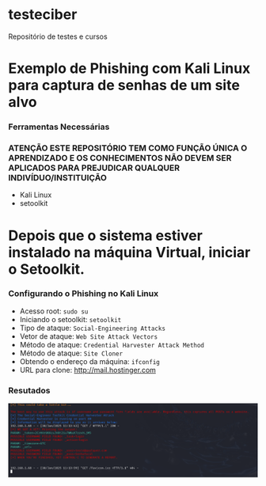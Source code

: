 # testeciber
Repositório de testes e cursos

# Exemplo de Phishing com Kali Linux para captura de senhas de um site alvo
### Ferramentas Necessárias

### ATENÇÃO ESTE REPOSITÓRIO TEM COMO FUNÇÃO ÚNICA O APRENDIZADO E OS CONHECIMENTOS NÃO DEVEM SER APLICADOS PARA PREJUDICAR QUALQUER INDIVÍDUO/INSTITUIÇÃO

- Kali Linux
- setoolkit

# Depois que o sistema estiver instalado na máquina Virtual, iniciar o Setoolkit.

### Configurando o Phishing no Kali Linux

- Acesso root: ``` sudo su ```
- Iniciando o setoolkit: ``` setoolkit ```
- Tipo de ataque: ``` Social-Engineering Attacks ```
- Vetor de ataque: ``` Web Site Attack Vectors ```
- Método de ataque: ```Credential Harvester Attack Method ```
- Método de ataque: ``` Site Cloner ```
- Obtendo o endereço da máquina: ``` ifconfig ```
- URL para clone: http://mail.hostinger.com

### Resutados

![Alt text](./teste.png "Optional title")

